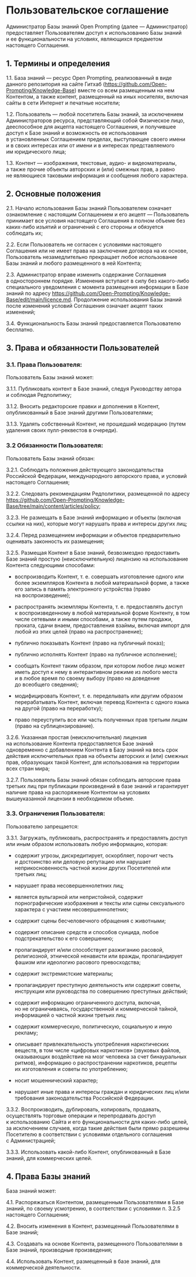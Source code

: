 # Пользовательское соглашение

Администратор Базы знаний Open Prompting (далее — Администратор) предоставляет Пользователям доступ к использованию Базы знаний и ее функциональности на условиях, являющихся предметом настоящего Соглашения.

## 1. Термины и определения

1.1. База знаний — ресурс Open Prompting, реализованный в виде данного репозитория на сайте Гитхаб (https://github.com/Open-Prompting/Knowledge-Base) вместе со всем размещенным на нем Контентом, а также контент, размещенный на иных носителях, включая сайты в сети Интернет и печатные носители;

1.2. Пользователь — любой посетитель Базы знаний, за исключением Администраторов ресурса, представляющий собой Физическое лицо, дееспособное для акцепта настоящего Соглашения, и получившее доступ к Базе знаний и возможность ее использования в установленных Соглашением пределах, выступающее своего имени и в своих интересах или от имени и в интересах представляемого им юридического лица;

1.3. Контент — изображения, текстовые, аудио- и видеоматериалы, а также прочие объекты авторских и (или) смежных прав, а равно не являющиеся таковыми информация и сообщения любого характера.

## 2. Основные положения

2.1. Начало использования Базы знаний Пользователем означает ознакомление с настоящим Соглашением и его акцепт — Пользователь принимает все условия настоящего Соглашения в полном объеме без каких-либо изъятий и ограничений с его стороны и обязуется соблюдать их;

2.2. Если Пользователь не согласен с условиями настоящего Соглашения или не имеет права на заключение договора на их основе, Пользователь незамедлительно прекращает любое использование Базы знаний и любого размещенного в ней Контента;

2.3. Администратор вправе изменить содержание Соглашения в одностороннем порядке. Изменения вступают в силу без какого-либо специального уведомления с момента размещения информации в Базе знаний по адресу https://github.com/Open-Prompting/Knowledge-Base/edit/main/licence.md. Продолжение использования Базы знаний после изменений условий Соглашения означает акцепт таких изменений;

3.4. Функциональность Базы знаний предоставляется Пользователю бесплатно.

## 3. Права и обязанности Пользователей

### 3.1. Права Пользователя:

Пользователь Базы знаний может:

3.1.1. Публиковать контент в Базе знаний, следуя Руководству автора и соблюдая Редполитику;

3.1.2. Вносить редакторские правки и дополнения в Контент, опубликованный в Базе знаний другими Пользователями;

3.1.3. Удалять собственный Контент, не прошедший модерацию (путем удаления своих пулл-реквестов в очереди).

### 3.2 Обязанности Пользователя:

Пользователь Базы знаний обязан:

3.2.1. Соблюдать положения действующего законодательства Российской Федерации, международного авторского права, и условий настоящего Соглашения;

3.2.2. Следовать рекомендациям Редполитики, размещенной по адресу https://github.com/Open-Prompting/Knowledge-Base/tree/main/content/articles/policy;

3.2.3. Не размещать в Базе знаний информацию и объекты (включая ссылки на них), которые могут нарушать права и интересы других лиц;

3.2.4. Перед размещением информации и объектов предварительно оценивать законность их размещения;

3.2.5. Размещая Контент в Базе знаний, безвозмездно предоставить Базе знаний простую (неисключительную) лицензию на использование Контента следующими способами:

  * воспроизводить Контент, т. е. совершать изготовление одного или более экземпляров Контента в любой материальной форме, а также его запись в память электронного устройства (право на воспроизведение);

  * распространять экземпляры Контента, т. е. предоставлять доступ к воспроизведенному в любой материальной форме Контенту, в том числе сетевыми и иными способами, а также путем продажи, проката, сдачи внаем, предоставления взаймы, включая импорт для любой из этих целей (право на распространение);

  * публично показывать Контент (право на публичный показ);

  * публично исполнять Контент (право на публичное исполнение);

  * сообщать Контент таким образом, при котором любое лицо может иметь доступ к нему в интерактивном режиме из любого места и в любое время по своему выбору (право на доведение до всеобщего сведения);

  * модифицировать Контент, т. е. переделывать или другим образом перерабатывать Контент, включая перевод Контента с одного языка на другой (право на переработку);

  * право переуступить все или часть полученных прав третьим лицам (право на сублицензирование).

3.2.6. Указанная простая (неисключительная) лицензия на использование Контента предоставляется Базе знаний одновременно с добавлением Контента в Базу знаний на весь срок действия исключительных прав на объекты авторских и (или) смежных прав, образующих такой Контент, для использования на территории всех стран мира;

3.2.7. Пользователь Базы знаний обязан соблюдать авторские права третьих лиц при публикации произведений в базе знаний и гарантирует наличие права на распоряжение Контентом на условиях вышеуказанной лицензии в необходимом объеме.

### 3.3. Ограничения Пользователя:

Пользователю запрещается:

3.3.1. Загружать, публиковать, распространять и предоставлять доступ или иным образом использовать любую информацию, которая:

  * содержит угрозы, дискредитирует, оскорбляет, порочит честь и достоинство или деловую репутацию или нарушает неприкосновенность частной жизни других Посетителей или третьих лиц;

  * нарушает права несовершеннолетних лиц;

  * является вульгарной или непристойной, содержит порнографические изображения и тексты или сцены сексуального характера с участием несовершеннолетних;

  * содержит сцены бесчеловечного обращения с животными;

  * содержит описание средств и способов суицида, любое подстрекательство к его совершению;

  * пропагандирует и/или способствует разжиганию расовой, религиозной, этнической ненависти или вражды, пропагандирует фашизм или идеологию расового превосходства;

  * содержит экстремистские материалы;

  * пропагандирует преступную деятельность или содержит советы, инструкции или руководства по совершению преступных действий;

  * содержит информацию ограниченного доступа, включая, но не ограничиваясь, государственной и коммерческой тайной, информацией о частной жизни третьих лиц;

  * содержит коммерческую, политическую, социальную и иную рекламу;

  * описывает привлекательность употребления наркотических веществ, в том числе «цифровых наркотиков» (звуковых файлов, оказывающих воздействие на мозг человека за счет бинауральных ритмов), информацию о распространении наркотиков, рецепты их изготовления и советы по употреблению;

  * носит мошеннический характер;

  * нарушает иные права и интересы граждан и юридических лиц и/или требования законодательства Российской Федерации.

3.3.2. Воспроизводить, дублировать, копировать, продавать, осуществлять торговые операции и перепродавать доступ к использованию Сайта и его функциональности для каких-либо целей, за исключением случаев, когда такие действия были прямо разрешены Посетителю в соответствии с условиями отдельного соглашения с Администрацией;

3.3.3. Использовать какой-либо Контент, опубликованный в Базе знаний, для коммерческих целей.

## 4. Права Базы знаний

База знаний может:

 4.1.  Распоряжаться Контентом, размещенным Пользователями в Базе знаний, по своему усмотрению, в соответствии с условиями п. 3.2.5 настоящего Соглашения;

 4.2.  Вносить изменения в Контент, размещенный Пользователями в Базе знаний;
 
 4.3.  Создавать на основе Контента, размещенного Пользователями в Базе знаний, производные произведения;
 
 4.4.  Использовать Контент, размещенный в базе знаний, для коммерческой деятельности.
